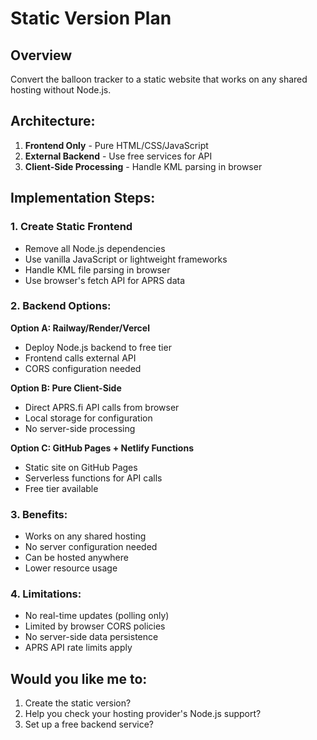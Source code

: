 # Static Version Plan

## Overview
Convert the balloon tracker to a static website that works on any shared hosting without Node.js.

## Architecture:
1. **Frontend Only** - Pure HTML/CSS/JavaScript
2. **External Backend** - Use free services for API
3. **Client-Side Processing** - Handle KML parsing in browser

## Implementation Steps:

### 1. Create Static Frontend
- Remove all Node.js dependencies
- Use vanilla JavaScript or lightweight frameworks
- Handle KML file parsing in browser
- Use browser's fetch API for APRS data

### 2. Backend Options:
**Option A: Railway/Render/Vercel**
- Deploy Node.js backend to free tier
- Frontend calls external API
- CORS configuration needed

**Option B: Pure Client-Side**
- Direct APRS.fi API calls from browser
- Local storage for configuration
- No server-side processing

**Option C: GitHub Pages + Netlify Functions**
- Static site on GitHub Pages
- Serverless functions for API calls
- Free tier available

### 3. Benefits:
- Works on any shared hosting
- No server configuration needed
- Can be hosted anywhere
- Lower resource usage

### 4. Limitations:
- No real-time updates (polling only)
- Limited by browser CORS policies
- No server-side data persistence
- APRS API rate limits apply

## Would you like me to:
1. Create the static version?
2. Help you check your hosting provider's Node.js support?
3. Set up a free backend service? 